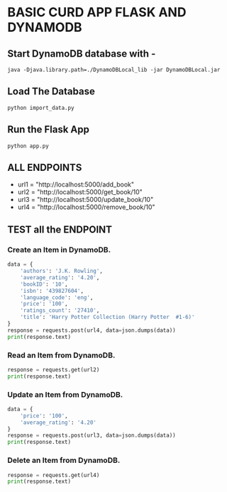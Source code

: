 # BASIC CURD APP FLASK AND DYNAMODB

## Start DynamoDB database with  - 

```
java -Djava.library.path=./DynamoDBLocal_lib -jar DynamoDBLocal.jar
```

## Load The Database

```
python import_data.py
```

## Run the Flask App

```
python app.py
```

## ALL ENDPOINTS
* url1 = "http://localhost:5000/add_book"
* url2 = "http://localhost:5000/get_book/10"
* url3 = "http://localhost:5000/update_book/10"
* url4 = "http://localhost:5000/remove_book/10"

## TEST all the ENDPOINT

### Create an Item in DynamoDB.
```python
data = {
    'authors': 'J.K. Rowling',
    'average_rating': '4.20',
    'bookID': '10',
    'isbn': '439827604',
    'language_code': 'eng',
    'price': '100',
    'ratings_count': '27410',
    'title': 'Harry Potter Collection (Harry Potter  #1-6)'
}
response = requests.post(url4, data=json.dumps(data))
print(response.text)
```

### Read an Item from DynamoDB.
```python
response = requests.get(url2)
print(response.text)
```

### Update an Item from DynamoDB.
```python
data = {
    'price': '100',
    'average_rating': '4.20'
}
response = requests.post(url3, data=json.dumps(data))
print(response.text)
```

### Delete an Item from DynamoDB.
```python
response = requests.get(url4)
print(response.text)
```